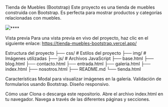 Tienda de Muebles (Bootstrap)
Este proyecto es una tienda de muebles construida con Bootstrap. Es perfecta para mostrar productos y categorías relacionadas con muebles.

![]([https://raw.githubusercontent.com/davidatb/google-clone/master/google-clone.png](https://raw.githubusercontent.com/davidatb/tienda-muebles-bootstrap/main/tienda-muebles-bootstrap.vercel.app_.png))****

Vista previa
Para una vista previa en vivo del proyecto, haz clic en el siguiente enlace:
https://tienda-muebles-bootstrap.vercel.app/

Estructura del proyecto
├── css/           # Estilos del proyecto
├── img/           # Imágenes utilizadas
├── js/            # Archivos JavaScript
├── base.html
├── blog.html
├── contacto.html
├── entrada.html
├── galeria.html
├── index.html
├── nosotros.html
├── README.md
└── tienda.html

Características
Modal para visualizar imágenes en la galería.
Validación de formularios usando Bootstrap.
Diseño responsivo.

Cómo usar
Clona o descarga este repositorio.
Abre el archivo index.html en tu navegador.
Navega a través de las diferentes páginas y secciones.
